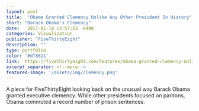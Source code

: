 ```yaml
---
layout: post
title:  "Obama Granted Clemency Unlike Any Other President In History"
short: "Barack Obama's Clemency"
date:   2017-01-18 13:57:53 -0400
categories: Visualization
publisher: "FiveThirtyEight"
description: ""
type: portfolio
color: '#df8611'
link:  https://fivethirtyeight.com/features/obama-granted-clemency-unlike-any-ther-president-in-history/
excerpt_separator: <!--more-->
featured-image: '/assets/img/clemency.png'
---
```

A piece for FiveThirtyEight looking back on the unusual way Barack Obama granted executive clemency. While other presidents focused on pardons, Obama commuted a record number of prison sentences.
